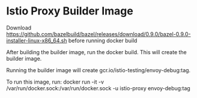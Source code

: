 # Istio Proxy Builder Image

Download https://github.com/bazelbuild/bazel/releases/download/0.9.0/bazel-0.9.0-installer-linux-x86_64.sh before running docker build

After building the builder image, run the docker build. This will create the builder image. 

Running the builder image will create gcr.io/istio-testing/envoy-debug:tag.

To run this image, run: docker run -it -v /var/run/docker.sock:/var/run/docker.sock -u istio-proxy envoy-debug:tag 

